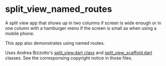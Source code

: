 # split_view_named_routes

A split view app that shows up in two columns if screen is wide enough or
in one column with a hamburger menu if the screen is small as when using 
a mobile phone.

This app also demonstrates using named routes.

Uses Andrea Bizzotto's [split_view.dart class](lib/widgets/split_view.dart) 
and [split_view_scaffold.dart](lib/widgets/split_view_scaffold.dart)
classes. See the corresponsing copyright notice in those files.
